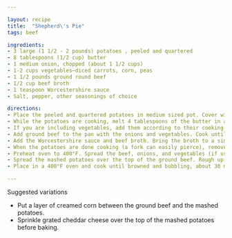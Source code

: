 ```yaml
---

layout: recipe
title:  "Shepherd\'s Pie"
tags: beef

ingredients:
- 3 large (1 1/2 - 2 pounds) potatoes , peeled and quartered
- 8 tablespoons (1/2 cup) butter
- 1 medium onion, chopped (about 1 1/2 cups)
- 1-2 cups vegetables—diced carrots, corn, peas
- 1 1/2 pounds ground round beef
- 1/2 cup beef broth
- 1 teaspoon Worcestershire sauce
- Salt, pepper, other seasonings of choice

directions:
- Place the peeled and quartered potatoes in medium sized pot. Cover with at least an inch of cold water. Add a teaspoon of salt. Bring to a boil, reduce to a simmer, and cook until tender (about 20 minutes).
- While the potatoes are cooking, melt 4 tablespoons of the butter in a large sauté pan on medium heat. Add the chopped onions and cook until tender, about 6 to 10 minutes.
- If you are including vegetables, add them according to their cooking time. Carrots should be cooked with the onions, because they take as long to cook as the onions do. If you are including peas or corn, add them toward the end of the cooking of the onions, or after the meat starts to cook, as they take very little cooking time. 
- Add ground beef to the pan with the onions and vegetables. Cook until no longer pink. Season with salt and pepper.
- Add the Worcestershire sauce and beef broth. Bring the broth to a simmer and reduce heat to low. Cook uncovered for 10 minutes, adding more beef broth if necessary to keep the meat from drying out.
- When the potatoes are done cooking (a fork can easily pierce), remove them from the pot and place them in a bowl with the remaining 4 Tbsp of butter. Mash with a fork or potato masher, and season with salt and pepper to taste.
- Preheat oven to 400°F. Spread the beef, onions, and vegetables (if using) in an even layer in a large baking dish (9x13 casserole).
- Spread the mashed potatoes over the top of the ground beef. Rough up the surface of the mashed potatoes with a fork so there are peaks that will get well browned. You can even use a fork to make creative designs in the mashed potatoes.
- Place in a 400°F oven and cook until browned and bubbling, about 30 minutes. If necessary, broil for the last few minutes to help the surface of the mashed potatoes brown. (Be careful when broiling using Pyrex or glass dishes, they have been known to shatter under the high heat of the broiler.)

---
```


Suggested variations  
- Put a layer of creamed corn between the ground beef and the mashed potatoes.
- Sprinkle grated cheddar cheese over the top of the mashed potatoes before baking.
